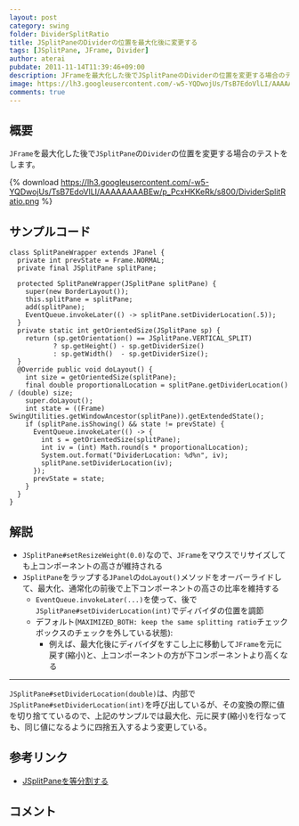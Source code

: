 ```yaml
---
layout: post
category: swing
folder: DividerSplitRatio
title: JSplitPaneのDividerの位置を最大化後に変更する
tags: [JSplitPane, JFrame, Divider]
author: aterai
pubdate: 2011-11-14T11:39:46+09:00
description: JFrameを最大化した後でJSplitPaneのDividerの位置を変更する場合のテストをします。
image: https://lh3.googleusercontent.com/-w5-YQDwojUs/TsB7EdoVlLI/AAAAAAAABEw/p_PcxHKKeRk/s800/DividerSplitRatio.png
comments: true
---
```

## 概要
`JFrame`を最大化した後で`JSplitPane`の`Divider`の位置を変更する場合のテストをします。

{% download https://lh3.googleusercontent.com/-w5-YQDwojUs/TsB7EdoVlLI/AAAAAAAABEw/p_PcxHKKeRk/s800/DividerSplitRatio.png %}

## サンプルコード
<pre class="prettyprint"><code>class SplitPaneWrapper extends JPanel {
  private int prevState = Frame.NORMAL;
  private final JSplitPane splitPane;

  protected SplitPaneWrapper(JSplitPane splitPane) {
    super(new BorderLayout());
    this.splitPane = splitPane;
    add(splitPane);
    EventQueue.invokeLater(() -&gt; splitPane.setDividerLocation(.5));
  }
  private static int getOrientedSize(JSplitPane sp) {
    return (sp.getOrientation() == JSplitPane.VERTICAL_SPLIT)
           ? sp.getHeight() - sp.getDividerSize()
           : sp.getWidth()  - sp.getDividerSize();
  }
  @Override public void doLayout() {
    int size = getOrientedSize(splitPane);
    final double proportionalLocation = splitPane.getDividerLocation() / (double) size;
    super.doLayout();
    int state = ((Frame) SwingUtilities.getWindowAncestor(splitPane)).getExtendedState();
    if (splitPane.isShowing() &amp;&amp; state != prevState) {
      EventQueue.invokeLater(() -&gt; {
        int s = getOrientedSize(splitPane);
        int iv = (int) Math.round(s * proportionalLocation);
        System.out.format("DividerLocation: %d%n", iv);
        splitPane.setDividerLocation(iv);
      });
      prevState = state;
    }
  }
}
</code></pre>

## 解説
- `JSplitPane#setResizeWeight(0.0)`なので、`JFrame`をマウスでリサイズしても上コンポーネントの高さが維持される
- `JSplitPane`をラップする`JPanel`の`doLayout()`メソッドをオーバーライドして、最大化、通常化の前後で上下コンポーネントの高さの比率を維持する
    - `EventQueue.invokeLater(...)`を使って、後で`JSplitPane#setDividerLocation(int)`でディバイダの位置を調節
    - デフォルト(`MAXIMIZED_BOTH: keep the same splitting ratio`チェックボックスのチェックを外している状態):
        - 例えば、最大化後にディバイダをすこし上に移動して`JFrame`を元に戻す(縮小)と、上コンポーネントの方が下コンポーネントより高くなる

<!-- dummy comment line for breaking list -->

- - - -
`JSplitPane#setDividerLocation(double)`は、内部で`JSplitPane#setDividerLocation(int)`を呼び出しているが、その変換の際に値を切り捨てているので、上記のサンプルでは最大化、元に戻す(縮小)を行なっても、同じ値になるように四捨五入するよう変更している。

## 参考リンク
- [JSplitPaneを等分割する](http://ateraimemo.com/Swing/DividerLocation.html)

<!-- dummy comment line for breaking list -->

## コメント
